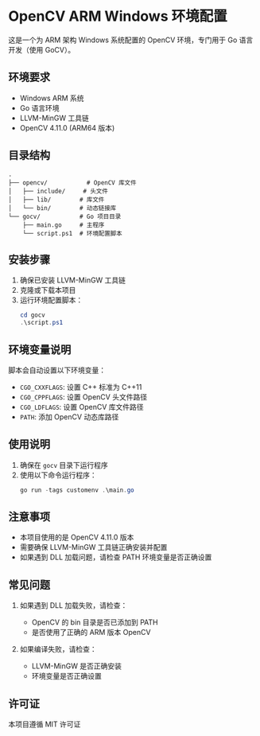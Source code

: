 # OpenCV ARM Windows 环境配置

这是一个为 ARM 架构 Windows 系统配置的 OpenCV 环境，专门用于 Go 语言开发（使用 GoCV）。

## 环境要求

- Windows ARM 系统
- Go 语言环境
- LLVM-MinGW 工具链
- OpenCV 4.11.0 (ARM64 版本)

## 目录结构

```
.
├── opencv/           # OpenCV 库文件
│   ├── include/     # 头文件
│   ├── lib/        # 库文件
│   └── bin/        # 动态链接库
└── gocv/           # Go 项目目录
    ├── main.go     # 主程序
    └── script.ps1  # 环境配置脚本
```

## 安装步骤

1. 确保已安装 LLVM-MinGW 工具链
2. 克隆或下载本项目
3. 运行环境配置脚本：
   ```powershell
   cd gocv
   .\script.ps1
   ```

## 环境变量说明

脚本会自动设置以下环境变量：

- `CGO_CXXFLAGS`: 设置 C++ 标准为 C++11
- `CGO_CPPFLAGS`: 设置 OpenCV 头文件路径
- `CGO_LDFLAGS`: 设置 OpenCV 库文件路径
- `PATH`: 添加 OpenCV 动态库路径

## 使用说明

1. 确保在 `gocv` 目录下运行程序
2. 使用以下命令运行程序：
   ```powershell
   go run -tags customenv .\main.go
   ```

## 注意事项

- 本项目使用的是 OpenCV 4.11.0 版本
- 需要确保 LLVM-MinGW 工具链正确安装并配置
- 如果遇到 DLL 加载问题，请检查 PATH 环境变量是否正确设置

## 常见问题

1. 如果遇到 DLL 加载失败，请检查：
   - OpenCV 的 bin 目录是否已添加到 PATH
   - 是否使用了正确的 ARM 版本 OpenCV

2. 如果编译失败，请检查：
   - LLVM-MinGW 是否正确安装
   - 环境变量是否正确设置

## 许可证

本项目遵循 MIT 许可证

